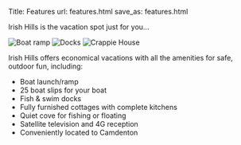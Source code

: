 Title: Features
url: features.html
save_as: features.html

Irish Hills is the vacation spot just for you...

![Boat ramp]({static}/images/BoatLaunch.JPG)
![Docks]({static}/images/DockandSailboat.JPG)
![Crappie House]({static}/images/CrappieHouse.JPG)

Irish Hills offers economical vacations with all the amenities for safe, outdoor fun, including:

- Boat launch/ramp
- 25 boat slips for your boat
- Fish & swim docks
- Fully furnished cottages with complete kitchens
- Quiet cove for fishing or floating
- Satellite television and 4G reception
- Conveniently located to Camdenton

<style>main img { width: calc(50rem/3); height: calc(50rem/3); float: left; object-fit: cover; } main p { clear: both; }</style>

